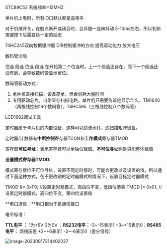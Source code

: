STC89C52 系统频率=12MHZ

单片机上电时，所有IO口默认都是高电平.

对于机械开关，在触点断开或闭合时，会伴随一连串抖动   5-10ms左右，所以判断按键按下后需要给一定的延迟



74HC245双向数据缓冲器   DIR控制缓冲的方向  提高驱动能力 放大电压

数码管消隐

位选	段选 	位选	段选 		在开始第二个位选时，上一个段选还存在，而下一个段选还没有到，会导致数码管显示窜位。

数码管驱动方式：

1. 单片机直接扫描，设备简单，但会消耗大量时间
2. 专用驱动芯片，自带显存扫描电路，单片机只需要告诉他显示什么。TM1640（两根线控制16个数码管），74HC595（三根线控制八个数码管）





LCD1602调试工具





定时器属于单片机的内部设备，这样可以边流水灯，边扫描矩阵键盘。

定时器/计数器有**中断控制**寄存器TCON和**工作模式**寄存器TMOD

寄存器**可位寻址**：表示寄存器可以单独位赋值。**不可位寻址**则是只能整体赋值



**设置模式寄存器TMOD:**

模式寄存器位不可位寻址，设置不同定时器时，可能会更改以及设置的值，所以通过下面这种方式，在不更改别的定时器模式的情况下，设置目标定时器模式

TMOD &= 0xF0;		//设置定时器模式，高四位不变，低四位清零
TMOD |= 0x01;		//设置定时器模式，高四位不变，第四位设置值



**串口通信：**串口相当于是通信接口

电平标准：

**TTL电平 ：**  1为+5V   0为0V ；**RS232电平：**-3~-15表示1 	+3~+15表示0；**RS485电平：** 两线压差 +2~+6表示1 -2~-6表示0（差分信号）



![image-20230917214402027](C:\Users\86159\AppData\Roaming\Typora\typora-user-images\image-20230917214402027.png)

